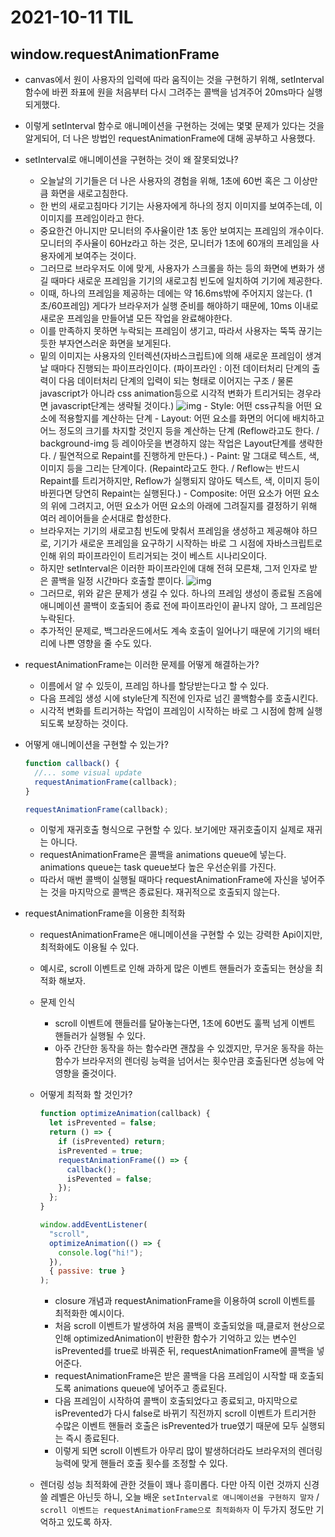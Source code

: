 # 2021-10-11 TIL

## window.requestAnimationFrame

- canvas에서 원이 사용자의 입력에 따라 움직이는 것을 구현하기 위해, setInterval 함수에 바뀐 좌표에 원을 처음부터 다시 그려주는 콜백을 넘겨주어 20ms마다 실행되게했다.
- 이렇게 setInterval 함수로 애니메이션을 구현하는 것에는 몇몇 문제가 있다는 것을 알게되어, 더 나은 방법인 requestAnimationFrame에 대해 공부하고 사용했다.
- setInterval로 애니메이션을 구현하는 것이 왜 잘못되었나?
  - 오늘날의 기기들은 더 나은 사용자의 경험을 위해, 1초에 60번 혹은 그 이상만큼 화면을 새로고침한다.
  - 한 번의 새로고침마다 기기는 사용자에게 하나의 정지 이미지를 보여주는데, 이 이미지를 프레임이라고 한다.
  - 중요한건 아니지만 모니터의 주사율이란 1초 동안 보여지는 프레임의 개수이다. 모니터의 주사율이 60Hz라고 하는 것은, 모니터가 1초에 60개의 프레임을 사용자에게 보여주는 것이다.
  - 그러므로 브라우저도 이에 맞게, 사용자가 스크롤을 하는 등의 화면에 변화가 생길 때마다 새로운 프레임을 기기의 새로고침 빈도에 일치하여 기기에 제공한다.
  - 이때, 하나의 프레임을 제공하는 데에는 약 16.6ms밖에 주어지지 않는다. (1초/60프레임) 게다가 브라우저가 실행 준비를 해야하기 때문에, 10ms 이내로 새로운 프레임을 만들어낼 모든 작업을 완료해야한다.
  - 이를 만족하지 못하면 누락되는 프레임이 생기고, 따라서 사용자는 뚝뚝 끊기는 듯한 부자연스러운 화면을 보게된다.
  - 밑의 이미지는 사용자의 인터렉션(자바스크립트)에 의해 새로운 프레임이 생겨날 때마다 진행되는 파이프라인이다. (파이프라인 : 이전 데이터처리 단계의 출력이 다음 데이터처리 단계의 입력이 되는 형태로 이어지는 구조 / 물론 javascript가 아니라 css animation등으로 시각적 변화가 트리거되는 경우라면 javascript단계는 생략될 것이다.)
    ![img](https://developers.google.com/web/fundamentals/performance/rendering/images/intro/frame-full.jpg?hl=ko) - Style: 어떤 css규칙을 어떤 요소에 적용할지를 계산하는 단계 - Layout: 어떤 요소를 화면의 어디에 배치하고 어느 정도의 크기를 차지할 것인지 등을 계산하는 단계 (Reflow라고도 한다. / background-img 등 레이아웃을 변경하지 않는 작업은 Layout단계를 생략한다. / 필연적으로 Repaint를 진행하게 만든다.) - Paint: 말 그대로 텍스트, 색, 이미지 등을 그리는 단계이다. (Repaint라고도 한다. / Reflow는 반드시 Repaint를 트리거하지만, Reflow가 실행되지 않아도 텍스트, 색, 이미지 등이 바뀐다면 당연히 Repaint는 실행된다.) - Composite: 어떤 요소가 어떤 요소의 위에 그려지고, 어떤 요소가 어떤 요소의 아래에 그려질지를 결정하기 위해 여러 레이어들을 순서대로 합성한다.
  - 브라우저는 기기의 새로고침 빈도에 맞춰서 프레임을 생성하고 제공해야 하므로, 기기가 새로운 프레임을 요구하기 시작하는 바로 그 시점에 자바스크립트로 인해 위의 파이프라인이 트리거되는 것이 베스트 시나리오이다.
  - 하지만 setInterval은 이러한 파이프라인에 대해 전혀 모른채, 그저 인자로 받은 콜백을 일정 시간마다 호출할 뿐이다.
    ![img](https://developers.google.com/web/fundamentals/performance/rendering/images/optimize-javascript-execution/settimeout.jpg?hl=ko)
  - 그러므로, 위와 같은 문제가 생길 수 있다. 하나의 프레임 생성이 종료될 즈음에 애니메이션 콜백이 호출되어 종료 전에 파이프라인이 끝나지 않아, 그 프레임은 누락된다.
  - 추가적인 문제로, 백그라운드에서도 계속 호출이 일어나기 때문에 기기의 배터리에 나쁜 영향을 줄 수도 있다.
- requestAnimationFrame는 이러한 문제를 어떻게 해결하는가?
  - 이름에서 알 수 있듯이, 프레임 하나를 할당받는다고 할 수 있다.
  - 다음 프레임 생성 시에 style단계 직전에 인자로 넘긴 콜백함수를 호출시킨다.
  - 시각적 변화를 트리거하는 작업이 프레임이 시작하는 바로 그 시점에 함께 실행되도록 보장하는 것이다.
- 어떻게 애니메이션을 구현할 수 있는가?

  ```javascript
  function callback() {
    //... some visual update
    requestAnimationFrame(callback);
  }

  requestAnimationFrame(callback);
  ```

  - 이렇게 재귀호출 형식으로 구현할 수 있다. 보기에만 재귀호출이지 실제로 재귀는 아니다.
  - requestAnimationFrame은 콜백을 animations queue에 넣는다. animations queue는 task queue보다 높은 우선순위를 가진다.
  - 따라서 매번 콜백이 실행될 때마다 requestAnimationFrame에 자신을 넣어주는 것을 마지막으로 콜백은 종료된다. 재귀적으로 호출되지 않는다.

- requestAnimationFrame을 이용한 최적화

  - requestAnimationFrame은 애니메이션을 구현할 수 있는 강력한 Api이지만, 최적화에도 이용될 수 있다.
  - 예시로, scroll 이벤트로 인해 과하게 많은 이벤트 핸들러가 호출되는 현상을 최적화 해보자.
  - 문제 인식
    - scroll 이벤트에 핸들러를 달아놓는다면, 1초에 60번도 훌쩍 넘게 이벤트 핸들러가 실행될 수 있다.
    - 아주 간단한 동작을 하는 함수라면 괜찮을 수 있겠지만, 무거운 동작을 하는 함수가 브라우저의 렌더링 능력을 넘어서는 횟수만큼 호출된다면 성능에 악영향을 줄것이다.
  - 어떻게 최적화 할 것인가?

    ```javascript
    function optimizeAnimation(callback) {
      let isPrevented = false;
      return () => {
        if (isPrevented) return;
        isPrevented = true;
        requestAnimationFrame(() => {
          callback();
          isPevented = false;
        });
      };
    }

    window.addEventListener(
      "scroll",
      optimizeAnimation(() => {
        console.log("hi!");
      }),
      { passive: true }
    );
    ```

    - closure 개념과 requestAnimationFrame을 이용하여 scroll 이벤트를 최적화한 예시이다.
    - 처음 scroll 이벤트가 발생하여 처음 콜백이 호출되었을 때,클로저 현상으로 인해 optimizedAnimation이 반환한 함수가 기억하고 있는 변수인 isPrevented를 true로 바꿔준 뒤, requestAnimationFrame에 콜백을 넣어준다.
    - requestAnimationFrame은 받은 콜백을 다음 프레임이 시작할 때 호출되도록 animations queue에 넣어주고 종료된다.
    - 다음 프레임이 시작하여 콜백이 호출되었다고 종료되고, 마지막으로 isPrevented가 다시 false로 바뀌기 직전까지 scroll 이벤트가 트리거한 수많은 이벤트 핸들러 호출은 isPrevented가 true였기 때문에 모두 실행되는 즉시 종료된다.
    - 이렇게 되면 scroll 이벤트가 아무리 많이 발생하더라도 브라우저의 렌더링 능력에 맞게 핸들러 호출 횟수를 조정할 수 있다.

  - 렌더링 성능 최적화에 관한 것들이 꽤나 흥미롭다. 다만 아직 이런 것까지 신경 쓸 레벨은 아닌듯 하니, 오늘 배운 `setInterval로 애니메이션을 구현하지 말자` / `scroll 이벤트는 requestAnimationFrame으로 최적화하자` 이 두가지 정도만 기억하고 있도록 하자.
